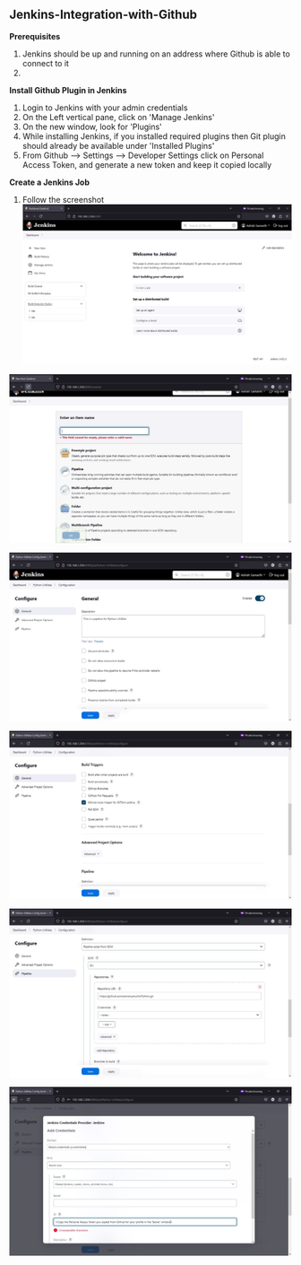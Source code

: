 **Jenkins-Integration-with-Github**
--------------------------------------------------------------------------------------------------------------------------

**Prerequisites**
1. Jenkins should be up and running on an address where Github is able to connect to it
2. 


**Install Github Plugin in Jenkins**

1. Login to Jenkins with your admin credentials
2. On the Left vertical pane, click on 'Manage Jenkins'
3. On the new window, look for 'Plugins'
4. While installing Jenkins, if you installed required plugins then Git plugin should already be available under 'Installed Plugins'
5. From Github --> Settings --> Developer Settings click on Personal Access Token, and generate a new token and keep it copied locally


**Create a Jenkins Job**
1. Follow the screenshot
![Github Images](/Jenkins/Assets/Jenkins-Create-A-Job.JPG)

![Github Images](/Jenkins/Assets/Jenkins-Create-A-Job-2.JPG)

![Github Images](/Jenkins/Assets/Jenkins-Create-A-Job-3.JPG)

![Github Images](/Jenkins/Assets/Jenkins-Create-A-Job-4.JPG)

![Github Images](/Jenkins/Assets/Jenkins-Create-A-Job-5.JPG)

![Github Images](/Jenkins/Assets/Jenkins-Create-A-Job-6.JPG)

